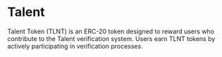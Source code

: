 # Talent
Talent Token (TLNT) is an ERC-20 token designed to reward users who contribute to the Talent verification system. Users earn TLNT tokens by actively participating in verification processes.
